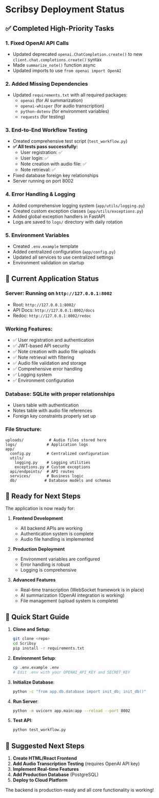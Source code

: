 # Scribsy Deployment Status

## ✅ Completed High-Priority Tasks

### 1. Fixed OpenAI API Calls
- Updated deprecated `openai.ChatCompletion.create()` to new `client.chat.completions.create()` syntax
- Made `summarize_note()` function async
- Updated imports to use `from openai import OpenAI`

### 2. Added Missing Dependencies
- Updated `requirements.txt` with all required packages:
  - `openai` (for AI summarization)
  - `openai-whisper` (for audio transcription)
  - `python-dotenv` (for environment variables)
  - `requests` (for testing)

### 3. End-to-End Workflow Testing
- Created comprehensive test script (`test_workflow.py`)
- **✅ All tests pass successfully:**
  - User registration: ✅
  - User login: ✅
  - Note creation with audio file: ✅
  - Note retrieval: ✅
- Fixed database foreign key relationships
- Server running on port 8002

### 4. Error Handling & Logging
- Added comprehensive logging system (`app/utils/logging.py`)
- Created custom exception classes (`app/utils/exceptions.py`)
- Added global exception handlers in FastAPI
- Logs are saved to `logs/` directory with daily rotation

### 5. Environment Variables
- Created `.env.example` template
- Added centralized configuration (`app/config.py`)
- Updated all services to use centralized settings
- Environment validation on startup

## 🚀 Current Application Status

### **Server**: Running on `http://127.0.0.1:8002`
- Root: `http://127.0.0.1:8002/`
- API Docs: `http://127.0.0.1:8002/docs`
- Redoc: `http://127.0.0.1:8002/redoc`

### **Working Features**:
- ✅ User registration and authentication
- ✅ JWT-based API security
- ✅ Note creation with audio file uploads
- ✅ Note retrieval with filtering
- ✅ Audio file validation and storage
- ✅ Comprehensive error handling
- ✅ Logging system
- ✅ Environment configuration

### **Database**: SQLite with proper relationships
- Users table with authentication
- Notes table with audio file references
- Foreign key constraints properly set up

### **File Structure**:
```
uploads/           # Audio files stored here
logs/             # Application logs
app/
  config.py       # Centralized configuration
  utils/
    logging.py    # Logging utilities
    exceptions.py # Custom exceptions
  api/endpoints/  # API routes
  services/       # Business logic
  db/            # Database models and schemas
```

## 🎯 Ready for Next Steps

The application is now ready for:

1. **Frontend Development**
   - All backend APIs are working
   - Authentication system is complete
   - Audio file handling is implemented

2. **Production Deployment**
   - Environment variables are configured
   - Error handling is robust
   - Logging is comprehensive

3. **Advanced Features**
   - Real-time transcription (WebSocket framework is in place)
   - AI summarization (OpenAI integration is working)
   - File management (upload system is complete)

## 📝 Quick Start Guide

1. **Clone and Setup**:
   ```bash
   git clone <repo>
   cd Scribsy
   pip install -r requirements.txt
   ```

2. **Environment Setup**:
   ```bash
   cp .env.example .env
   # Edit .env with your OPENAI_API_KEY and SECRET_KEY
   ```

3. **Initialize Database**:
   ```bash
   python -c "from app.db.database import init_db; init_db()"
   ```

4. **Run Server**:
   ```bash
   python -m uvicorn app.main:app --reload --port 8002
   ```

5. **Test API**:
   ```bash
   python test_workflow.py
   ```

## 🔮 Suggested Next Steps

1. **Create HTML/React Frontend**
2. **Add Audio Transcription Testing** (requires OpenAI API key)
3. **Implement Real-time Features**
4. **Add Production Database** (PostgreSQL)
5. **Deploy to Cloud Platform**

The backend is production-ready and all core functionality is working!